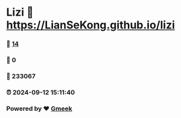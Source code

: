 # Lizi :link: https://LianSeKong.github.io/lizi 
### :page_facing_up: [14](https://LianSeKong.github.io/lizi/tag.html) 
### :speech_balloon: 0 
### :hibiscus: 233067 
### :alarm_clock: 2024-09-12 15:11:40 
### Powered by :heart: [Gmeek](https://github.com/Meekdai/Gmeek)
